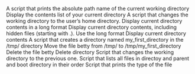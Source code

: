 A script that prints the absolute path name of the current working directory
Display the contents list of your current directory
A script that changes the working directory to the user’s home directory.
Display current directory contents in a long format
Display current directory contents, including hidden files (starting with .). Use the long format
Display current directory contents
A script that creates a directory named my_first_directory in the /tmp/ directory
Move the file betty from /tmp/ to /tmp/my_first_directory
Delete the file betty
Delete directory
Script that changes the working directory to the previous one.
Script that lists all files in directoy and parent and boot directory in their order
Script that prints the type of the file
